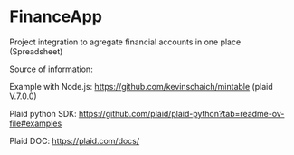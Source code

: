 # FinanceApp
Project integration to agregate financial accounts in one place (Spreadsheet)


Source of information:

  Example with Node.js: https://github.com/kevinschaich/mintable (plaid V.7.0.0)

  Plaid python SDK: https://github.com/plaid/plaid-python?tab=readme-ov-file#examples

  Plaid DOC: https://plaid.com/docs/

  

  

